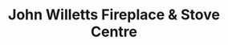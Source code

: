 ---
title: "John Willetts Fireplace & Stove Centre"
url: /gateshead/john-willetts-fireplace-und-stove-centre/
shop: Kamine & Öfen
---